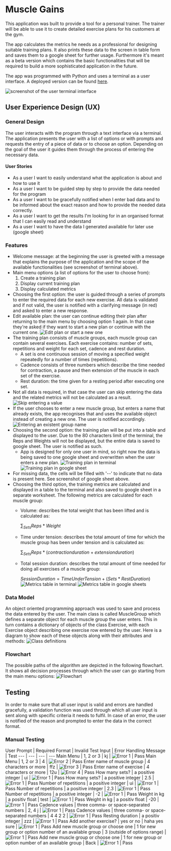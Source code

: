 # Muscle Gains
This application was built to provide a tool for a personal trainer. The trainer will be able to use it to create detailed exercise plans for his customers at the gym.

The app calculates the metrics he needs as a professional for designing suitable training plans. It also prints these data to the screen in table form and saves them to a google sheet for further usage. Furthermore it's meant as a beta version which contains the basic functionalities that will be required to build a more sophisticated application in the future.

The app was programmed with Python and uses a terminal as a user interface. A deployed version can be found [here](https://muscle-gains-c4df5a0703a2.herokuapp.com/).

![screenshot of the user terminal interface](/img/screenshot_terminal_interface.png)

## User Experience Design (UX)
### General Design
The user interacts with the program through a text interface via a terminal. The application presents the user with a list of options or with prompts and requests the entry of a piece of data or to choose an option. Depending on the goal of the user it guides them through the process of entering the necessary data.

#### User Stories
- As a user I want to easily understand what the application is about and how to use it
- As a user I want to be guided step by step to provide the data needed for the program
- As a user I want to be gracefully notified when I enter bad data and to be informed about the exact reason and how to provide the needed data correctly.
- As a user I want to get the results I'm looking for in an organised format that I can easily read and understand
- As a user I want to have the data I generated available for later use (google sheet)

### Features
- Welcome message: at the beginning the user is greeted with a message that explains the purpose of the application and the scope of the available functionalities (see screenshot of terminal above).
- Main menu options (a list of options for the user to choose from):
    1. Create a training plan
    2. Display current training plan
    3. Display calculated metrics
- Choosing the first option: the user is guided through a series of prompts to enter the required data for each new exercise. All data is validated and if not valid, the user is notified with a clarifying message (in red) and asked to enter a new response.
- Edit available plan: the user can continue editing their plan after returning to the main menu by choosing option 1 again. In that case they're asked if they want to start a new plan or continue with the current one.
![Edit plan or start a new one](/img/features/edit_plan_or_start_new.png)
- The training plan consists of muscle groups, each muscle group can contain several exercises. Each exercise contains: number of sets, repetitions and weight for each set, cadence and rest duration.
    - A set is one continuous session of moving a specified weight repeatedly for a number of times (repetitions).
    - Cadence consists of three numbers which describe the time needed for contraction, a pause and then extension of the muscle in each set of the exercise.
    - Rest duration: the time given for a resting period after executing one set.
- Not all data is required, in that case the user can skip entering the data and the related metrics will not be calculated as a result.
![Skip entering a value](/img/features/skip_entering_value.png)
- If the user chooses to enter a new muscle group, but enters a name that already exists, the app recognises that and uses the available object instead of creating a new one. The user is notified accordingly.
![Entering an existent group name](/img/manual_testing/18.png)
- Choosing the second option: the training plan will be put into a table and displayed to the user. Due to the 80 characters limit of the terminal, the Reps and Weights will not be displayed, but the entire data is saved to google sheet. The user is notified as such.
    - App is designed for only one user in mind, so right now the data is being saved to one google sheet and overwritten when the user enters a new plan.
    ![Training plan in terminal](/img/features/table_terminal.png)
    ![Training plan in google sheet](/img/features/table_sheet.png)
- For missing data, the cells will be filled with '--' to indicate that no data is present here. See screenshot of google sheet above.
- Choosing the third option, the training metrics are calculated and displayed in a table to the terminal and also saved to google sheet in a separate worksheet. The following metrics are calculated for each muscle group:
    - Volume: describes the total weight that has been lifted and is calculated as:

        $\sum_{Sets} Reps * Weight$
    - Time under tension: describes the total amount of time for which the muscle group has been under tension and is calculated as:

        $\sum_{Sets} Reps * (contraction duration + extension duration)$
    - Total session duration: describes the total amount of time needed for doing all exercises of a muscle group:

        $Session Duration = Time Under Tension + (Sets * Rest Duration)$
    ![Metrics table in terminal](/img/features/metrics_terminal.png)
    ![Metrics table in google sheets](/img/features/metrics_sheet.png)

### Data Model
An object oriented programming approach was used to save and process the data entered by the user. The main class is called MuscleGroup which defines a separate object for each muscle group the user enters. This in turn contains a dictionary of objects of the class Exercise, with each Exercise object describing one exercise row entered by the user. Here is a diagram to show each of these objects along with their attributes and methods:
![Class definitions](/img/classes.jpg)

### Flowchart
The possible paths of the algorithm are depicted in the following flowchart. It shows all decision processes through which the user can go starting from the main menu options:
![Flowchart](/img/flowchart.jpg)

## Testing
In order to make sure that all user input is valid and errors are handled gracefully, a validation function was used through which all user input is sent along with specific criteria it needs to fulfil. In case of an error, the user is notified of the reason and prompted to enter the data in the correct format.
### Manual Testing
User Prompt | Required Format | Invalid Test Input | Error Handling Message | Test
--- | --- | --- | ---
Main Menu | 1, 2 or 3 | kj | ![Error 1](/img/manual_testing/1.png) | Pass
Main Menu | 1, 2 or 3 | 4 | ![Error 2](/img/manual_testing/2.png) | Pass
Enter name of muscle group | 4 characters or more | ffz | ![Error 3](/img/manual_testing/3.png)  | Pass
Enter name of exercise | 4 characters or more | 12u | ![Error 4](/img/manual_testing/4.png)  | Pass
How many sets? | a positive integer | ui | ![Error 1](/img/manual_testing/1.png)  | Pass
How many sets? | a positive integer | 2.5 | ![Error 1](/img/manual_testing/1.png)  | Pass
Number of repetitions | a positive integer | ui | ![Error 1](/img/manual_testing/1.png)  | Pass
Number of repetitions | a positive integer | 2.3 | ![Error 1](/img/manual_testing/1.png)  | Pass
Number of repetitions | a positive integer | -2 | ![Error 1](/img/manual_testing/1.png)  | Pass
Weight in kg | a positiv float | test | ![Error 1](/img/manual_testing/1.png)  | Pass
Weight in kg | a positiv float | -20 | ![Error 1](/img/manual_testing/1.png)  | Pass
Cadence values | three comma- or space-separated numbers | 2, 4 j | ![Error 1](/img/manual_testing/1.png)  | Pass
Cadence values | three comma- or space-separated numbers | 4 4 2 2 | ![Error 1](/img/manual_testing/1.png)  | Pass
Resting duration | a positiv integer | zzz | ![Error 1](/img/manual_testing/1.png)  | Pass
Add another exercise? | yes or no | haha yes sure | ![Error 1](/img/manual_testing/1.png)  | Pass
Add new muscle group or choose one | 1 for new group or option number of an available group | 3 (outside of options range) | ![Error 1](/img/manual_testing/1.png)  | Pass
Add new muscle group or choose one | 1 for new group or option number of an available group | Back | ![Error 1](/img/manual_testing/1.png)  | Pass
